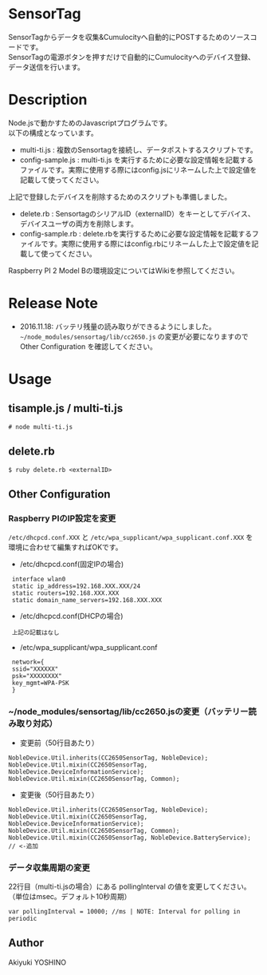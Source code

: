 SensorTag
====

SensorTagからデータを収集&Cumulocityへ自動的にPOSTするためのソースコードです。  
SensorTagの電源ボタンを押すだけで自動的にCumulocityへのデバイス登録、データ送信を行います。

# Description

Node.jsで動かすためのJavascriptプログラムです。  
以下の構成となっています。  
  
 - multi-ti.js : 複数のSensortagを接続し、データポストするスクリプトです。
 - config-sample.js : multi-ti.js を実行するために必要な設定情報を記載するファイルです。実際に使用する際にはconfig.jsにリネームした上で設定値を記載して使ってください。

上記で登録したデバイスを削除するためのスクリプトも準備しました。

- delete.rb : SensortagのシリアルID（externalID）をキーとしてデバイス、デバイスユーザの両方を削除します。
- config-sample.rb : delete.rbを実行するために必要な設定情報を記載するファイルです。実際に使用する際にはconfig.rbにリネームした上で設定値を記載して使ってください。

Raspberry PI 2 Model Bの環境設定についてはWikiを参照してください。

# Release Note

- 2016.11.18: バッテリ残量の読み取りができるようにしました。 ```~/node_modules/sensortag/lib/cc2650.js``` の変更が必要になりますので Other Configuration を確認してください。

# Usage

## tisample.js / multi-ti.js

 `# node multi-ti.js`

## delete.rb

 `$ ruby delete.rb <externalID>`

## Other Configuration

### Raspberry PIのIP設定を変更  

`/etc/dhcpcd.conf.XXX` と `/etc/wpa_supplicant/wpa_supplicant.conf.XXX` を環境に合わせて編集すればOKです。  

- /etc/dhcpcd.conf(固定IPの場合)
 
```
 interface wlan0  
 static ip_address=192.168.XXX.XXX/24  
 static routers=192.168.XXX.XXX  
 static domain_name_servers=192.168.XXX.XXX  
```

- /etc/dhcpcd.conf(DHCPの場合) 

```
 上記の記載はなし
```

- /etc/wpa_supplicant/wpa_supplicant.conf

```
 network={  
 ssid="XXXXXX"  
 psk="XXXXXXXX"  
 key_mgmt=WPA-PSK  
 }
```

### ~/node_modules/sensortag/lib/cc2650.jsの変更（バッテリー読み取り対応）

- 変更前（50行目あたり）

```
NobleDevice.Util.inherits(CC2650SensorTag, NobleDevice);
NobleDevice.Util.mixin(CC2650SensorTag, NobleDevice.DeviceInformationService);
NobleDevice.Util.mixin(CC2650SensorTag, Common);
```

- 変更後（50行目あたり）

```
NobleDevice.Util.inherits(CC2650SensorTag, NobleDevice);
NobleDevice.Util.mixin(CC2650SensorTag, NobleDevice.DeviceInformationService);
NobleDevice.Util.mixin(CC2650SensorTag, Common);
NobleDevice.Util.mixin(CC2650SensorTag, NobleDevice.BatteryService); // <-追加
```

### データ収集周期の変更

22行目（multi-ti.jsの場合）にある pollingInterval の値を変更してください。（単位はmsec。デフォルト10秒周期）

```
var pollingInterval = 10000; //ms | NOTE: Interval for polling in periodic
```

## Author

Akiyuki YOSHINO